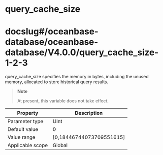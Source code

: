 query_cache_size
=====================================

# docslug#/oceanbase-database/oceanbase-database/V4.0.0/query_cache_size-1-2-3
query_cache_size specifies the memory in bytes, including the unused memory, allocated to store historical query results.

> **Note**
>
> At present, this variable does not take effect.

| **Property** | **Description** |
|--------|-----------------------------|
| Parameter type | UInt |
| Default value | 0 |
| Value range | [0,18446744073709551615] |
| Applicable scope | Global |

